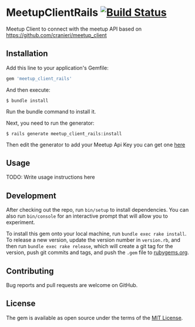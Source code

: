 # MeetupClientRails [![Build Status](https://travis-ci.org/martinechtner/meetup_client_rails.svg)](https://travis-ci.org/martinechtner/meetup_client_rails)

Meetup Client to connect with the meetup API based on https://github.com/cranieri/meetup_client

## Installation

Add this line to your application's Gemfile:

```ruby
gem 'meetup_client_rails'
```

And then execute:

```console
$ bundle install
```
Run the bundle command to install it.

Next, you need to run the generator:

```console
$ rails generate meetup_client_rails:install
```

Then edit the generator to add your Meetup Api Key you can get one [here](https://secure.meetup.com/meetup_api/key/) 

## Usage

TODO: Write usage instructions here

## Development

After checking out the repo, run `bin/setup` to install dependencies. You can also run `bin/console` for an interactive prompt that will allow you to experiment.

To install this gem onto your local machine, run `bundle exec rake install`. To release a new version, update the version number in `version.rb`, and then run `bundle exec rake release`, which will create a git tag for the version, push git commits and tags, and push the `.gem` file to [rubygems.org](https://rubygems.org).

## Contributing

Bug reports and pull requests are welcome on GitHub.


## License

The gem is available as open source under the terms of the [MIT License](http://opensource.org/licenses/MIT).

